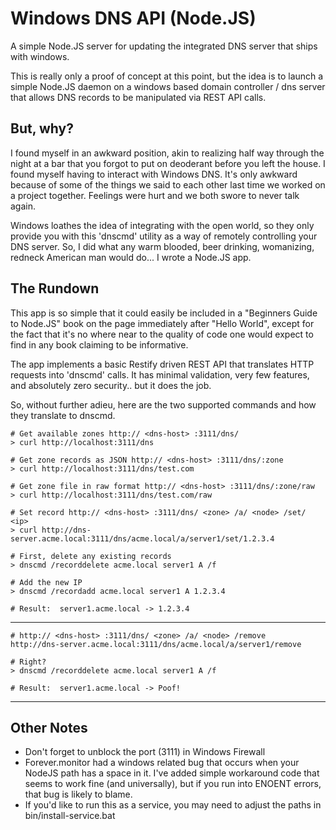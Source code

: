Windows DNS API (Node.JS)
===========

A simple Node.JS server for updating the integrated DNS server that ships with windows.

This is really only a proof of concept at this point, but the idea is to launch a simple Node.JS daemon on a windows based domain controller / dns server that allows DNS records to be manipulated via REST API calls.

But, why?
-----
I found myself in an awkward position, akin to realizing half way through the night at a bar that you forgot to put on deoderant before you left the house.  I found myself having to interact with Windows DNS.  It's only awkward because of some of the things we said to each other last time we worked on a project together.  Feelings were hurt and we both swore to never talk again.

Windows loathes the idea of integrating with the open world, so they only provide you with this 'dnscmd' utility as a way of remotely controlling your DNS server.  So, I did what any warm blooded, beer drinking, womanizing, redneck American man would do... I wrote a Node.JS app.

The Rundown
----
This app is so simple that it could easily be included in a "Beginners Guide to Node.JS" book on the page immediately after "Hello World", except for the fact that it's no where near to the quality of code one would expect to find in any book claiming to be informative.

The app implements a basic Restify driven REST API that translates HTTP requests into 'dnscmd' calls.  It has minimal validation, very few features, and absolutely zero security.. but it does the job.

So, without further adieu, here are the two supported commands and how they translate to dnscmd.

    # Get available zones http:// <dns-host> :3111/dns/
    > curl http://localhost:3111/dns
    
    # Get zone records as JSON http:// <dns-host> :3111/dns/:zone
    > curl http://localhost:3111/dns/test.com
    
    # Get zone file in raw format http:// <dns-host> :3111/dns/:zone/raw
    > curl http://localhost:3111/dns/test.com/raw
    
    # Set record http:// <dns-host> :3111/dns/ <zone> /a/ <node> /set/ <ip>
    > curl http://dns-server.acme.local:3111/dns/acme.local/a/server1/set/1.2.3.4
    
    # First, delete any existing records
    > dnscmd /recorddelete acme.local server1 A /f
    
    # Add the new IP
    > dnscmd /recordadd acme.local server1 A 1.2.3.4
    
    # Result:  server1.acme.local -> 1.2.3.4
    
----
    
    # http:// <dns-host> :3111/dns/ <zone> /a/ <node> /remove
    http://dns-server.acme.local:3111/dns/acme.local/a/server1/remove
    
    # Right?
    > dnscmd /recorddelete acme.local server1 A /f
    
    # Result:  server1.acme.local -> Poof!

----

Other Notes
----

* Don't forget to unblock the port (3111) in Windows Firewall
* Forever.monitor had a windows related bug that occurs when your NodeJS path has a space in it.  I've added simple workaround code that seems to work fine (and universally), but if you run into ENOENT errors, that bug is likely to blame.
* If you'd like to run this as a service, you may need to adjust the paths in bin/install-service.bat

